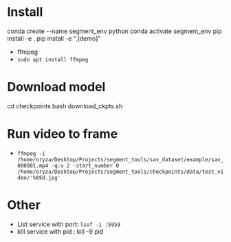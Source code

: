 # Install
conda create --name segment_env python
conda activate segment_env
pip install -e .
pip install -e ".[demo]"

+ ffmpeg
+ `sudo apt install ffmpeg`

# Download model
cd checkpoints
bash download_ckpts.sh 

# Run video to frame
+ ` ffmpeg -i /home/oryza/Desktop/Projects/segment_tools/sav_dataset/example/sav_000001.mp4 -q:v 2 -start_number 0 /home/oryza/Desktop/Projects/segment_tools/checkpoints/data/test_video/'%05d.jpg' `


# Other
+ List service with port: `lsof -i :5959`
+ kill service with pid : kill -9 pid